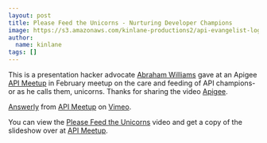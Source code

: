 ```yaml
---
layout: post
title: Please Feed the Unicorns - Nurturing Developer Champions
image: https://s3.amazonaws.com/kinlane-productions2/api-evangelist-logos/api-evangelist-butterfly-vertical.png
author:
  name: kinlane
tags: []
---
```

This is a presentation hacker advocate [Abraham Williams](http://twitter.com/abraham) gave at an Apigee [API Meetup](http://www.apimeetup.com/ "API Meetup") in February meetup on the care and feeding of API champions- or as he calls them, unicorns. Thanks for sharing the video [Apigee](http://www.apigee.com "Apigee").

[Answerly](http://vimeo.com/20839853) from [API Meetup](http://vimeo.com/apimeetup) on [Vimeo](http://vimeo.com).

You can view the [Please Feed the Unicorns](http://www.apimeetup.com/feed-unicorns-nurturing-developer-champions) video and get a copy of the slideshow over at [API Meetup](http://www.apimeetup.com/ "API Meetup").